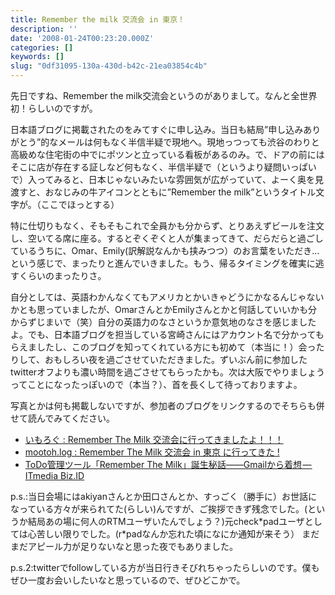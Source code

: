 ```yaml
---
title: Remember the milk 交流会 in 東京！
description: ''
date: '2008-01-24T00:23:20.000Z'
categories: []
keywords: []
slug: "0df31095-130a-430d-b42c-21ea03854c4b"
---
```

先日ですね、Remember the milk交流会というのがありまして。なんと全世界初！らしいのですが。

日本語ブログに掲載されたのをみてすぐに申し込み。当日も結局”申し込みありがとう”的なメールは何もなく半信半疑で現地へ。現地っつっても渋谷のわりと高級めな住宅街の中でにポツンと立っている看板があるのみ。で、ドアの前にはそこに店が存在する証しなど何もなく、半信半疑で（というより疑問いっぱいで）入ってみると、日本じゃないみたいな雰囲気が広がっていて、よーく奥を見渡すと、おなじみの牛アイコンとともに”Remember the milk”というタイトル文字が。（ここでほっとする）

特に仕切りもなく、そもそもこれで全員かも分からず、とりあえずビールを注文し、空いてる席に座る。するとぞくぞくと人が集まってきて、だらだらと過ごしているうちに、Omar、Emily(訳解説なんかも挟みつつ）のお言葉をいただき…という感じで、まったりと進んでいきました。もう、帰るタイミングを確実に逃すくらいのまったりさ。

自分としては、英語わかんなくてもアメリカとかいきゃどうにかなるんじゃないかとも思っていましたが、OmarさんとかEmilyさんとかと何話していいかも分からずじまいで（笑）自分の英語力のなさというか意気地のなさを感じましたよ。でも、日本語ブログを担当している宮崎さんにはアカウント名で分かってもらえましたし、このブログを知ってくれている方にも初めて（本当に！）会ったりして、おもしろい夜を過ごさせていただきました。ずいぶん前に参加したtwitterオフよりも濃い時間を過ごさせてもらったかも。次は大阪でやりましょうってことになったっぽいので（本当？）、首を長くして待っておりますよ。

写真とかは何も掲載しないですが、参加者のブログをリンクするのでそちらも併せて読んでみてください。

*   [いもろぐ : Remember The Milk 交流会に行ってきましたよ！！！](http://blog.imototakeshi.com/archives/311.html)
*   [mootoh.log : Remember The Milk 交流会 in 東京 に行ってきた !](http://blog.deadbeaf.org/archives/1884)
*   [ToDo管理ツール「Remember The Milk」誕生秘話――Gmailから着想 — ITmedia Biz.ID](http://www.itmedia.co.jp/bizid/articles/0801/23/news135.html)

p.s.:当日会場にはakiyanさんとか田口さんとか、すっごく（勝手に）お世話になっている方々が来られてた(らしい)んですが、ご挨拶できず残念でした。(というか結局あの場に何人のRTMユーザいたんでしょう？)元check\*padユーザとしては心苦しい限りでした。(r\*padなんか忘れた頃になにか通知が来そう） まだまだアピール力が足りないなと思った夜でもありました。

p.s.2:twitterでfollowしている方が当日行きそびれちゃったらしいのです。僕もぜひ一度お会いしたいなと思っているので、ぜひどこかで。